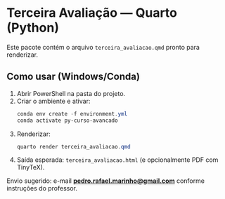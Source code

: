 # Terceira Avaliação — Quarto (Python)

Este pacote contém o arquivo `terceira_avaliacao.qmd` pronto para renderizar.

## Como usar (Windows/Conda)

1. Abrir PowerShell na pasta do projeto.
2. Criar o ambiente e ativar:
   ```powershell
   conda env create -f environment.yml
   conda activate py-curso-avancado
   ```
3. Renderizar:
   ```powershell
   quarto render terceira_avaliacao.qmd
   ```
4. Saída esperada: `terceira_avaliacao.html` (e opcionalmente PDF com TinyTeX).

Envio sugerido: e-mail **pedro.rafael.marinho@gmail.com** conforme instruções do professor.
